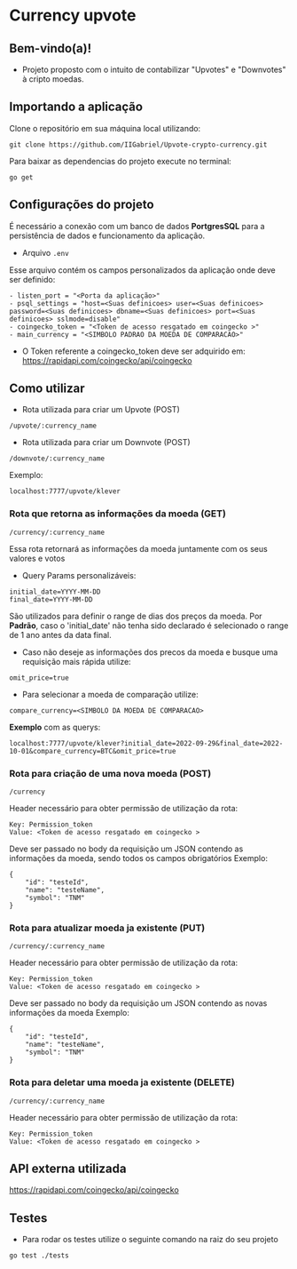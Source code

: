 # Currency upvote

## Bem-vindo(a)!
- Projeto proposto com o intuito de contabilizar "Upvotes" e "Downvotes" à cripto moedas.

## Importando a aplicação
Clone o repositório em sua máquina local utilizando:
```
git clone https://github.com/IIGabriel/Upvote-crypto-currency.git
```
Para baixar as dependencias do projeto execute no terminal:
```
go get
```

## Configurações do projeto
É necessário a conexão com um banco de dados **PortgresSQL** para a persistência de dados e funcionamento da aplicação.

- Arquivo ```.env```

Esse arquivo contém os campos personalizados da aplicação onde deve ser definido:
```
- listen_port = "<Porta da aplicação>"
- psql_settings = "host=<Suas definicoes> user=<Suas definicoes> password=<Suas definicoes> dbname=<Suas definicoes> port=<Suas definicoes> sslmode=disable"
- coingecko_token = "<Token de acesso resgatado em coingecko >"
- main_currency = "<SIMBOLO PADRAO DA MOEDA DE COMPARACAO>"
```
- O Token referente a coingecko_token deve ser adquirido em: https://rapidapi.com/coingecko/api/coingecko

## Como utilizar

- Rota utilizada para criar um Upvote (POST)
```
/upvote/:currency_name
```

- Rota utilizada para criar um Downvote (POST)
```
/downvote/:currency_name
```

Exemplo:
```
localhost:7777/upvote/klever
```

### Rota que retorna as informações da moeda (GET)
```
/currency/:currency_name
```
Essa rota retornará as informações da moeda juntamente com os seus valores e votos

- Query Params personalizáveis:
```
initial_date=YYYY-MM-DD
final_date=YYYY-MM-DD
```
São utilizados para definir o range de dias dos preços da moeda.
Por **Padrão**, caso o 'initial_date' não tenha sido declarado é selecionado o range de 1 ano antes da data final.

- Caso não deseje as informações dos precos da moeda e busque uma requisição mais rápida utilize:
```
omit_price=true
```

- Para selecionar a moeda de comparação utilize:
```
compare_currency=<SIMBOLO DA MOEDA DE COMPARACAO>
```

**Exemplo** com as querys:
```
localhost:7777/upvote/klever?initial_date=2022-09-29&final_date=2022-10-01&compare_currency=BTC&omit_price=true
```

### Rota para criação de uma nova moeda (POST)
```
/currency
```

Header necessário para obter permissão de utilização da rota:
```
Key: Permission_token
Value: <Token de acesso resgatado em coingecko >
```

Deve ser passado no body da requisição um JSON contendo as informações da moeda,
sendo todos os campos obrigatórios
Exemplo:
```
{
    "id": "testeId",
    "name": "testeName",
    "symbol": "TNM"
}
```

### Rota para atualizar moeda ja existente (PUT)
```
/currency/:currency_name
```

Header necessário para obter permissão de utilização da rota:
```
Key: Permission_token
Value: <Token de acesso resgatado em coingecko >
```
Deve ser passado no body da requisição um JSON contendo as novas informações da moeda
Exemplo:
```
{
    "id": "testeId",
    "name": "testeName",
    "symbol": "TNM"
}
```
### Rota para deletar uma moeda ja existente (DELETE)
```
/currency/:currency_name
```

Header necessário para obter permissão de utilização da rota:
```
Key: Permission_token
Value: <Token de acesso resgatado em coingecko >
```

## API externa utilizada
https://rapidapi.com/coingecko/api/coingecko

## Testes
- Para rodar os testes utilize o seguinte comando na raiz do seu projeto
```
go test ./tests
```
